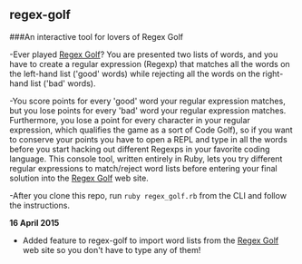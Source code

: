 ## regex-golf

###An interactive tool for lovers of Regex Golf

 -Ever played [Regex Golf](https://regex.alf.nu)? You are presented two lists of words, and you have to create a regular expression (Regexp) that matches all the words on the left-hand list ('good' words) while rejecting all the words on the right-hand list ('bad' words).

 -You score points for every 'good' word your regular expression matches, but you lose points for every 'bad' word your regular expression matches.  Furthermore, you lose a point for every character in your regular expression, which qualifies the game as a sort of Code Golf), so if you want to conserve your points you have to open a REPL and type in all the words before you start hacking out different Regexps in your favorite coding language.  This console tool, written entirely in Ruby, lets you try different regular expressions to match/reject word lists before entering your final solution into the [Regex Golf](https://regex.alf.nu) web site.

 -After you clone this repo, run `ruby regex_golf.rb` from the CLI and follow the instructions.


**16 April 2015**
 - Added feature to regex-golf to import word lists from the [Regex Golf](https://regex.alf.nu) web site so you don't have to type any of them!
